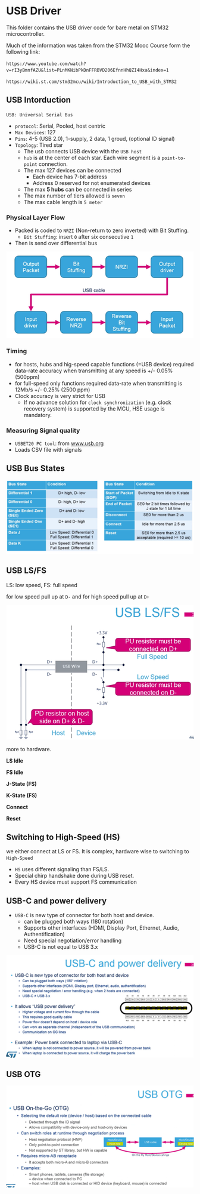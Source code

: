 # USB Driver
This folder contains the USB driver code for bare metal on STM32 microcontroller.

Much of the information was taken from the STM32 Mooc Course form the following link:

`https://www.youtube.com/watch?v=rI3yBmnfAZU&list=PLnMKNibPkDnFFRBVD206EfnnHhQZI4Hxa&index=1`

`https://wiki.st.com/stm32mcu/wiki/Introduction_to_USB_with_STM32`

## USB Intorduction
`USB: Universal Serial Bus`

* `protocol`: Serial, Pooled, host centric
* `Max Devices`: 127
* `Pins`: 4-5 (USB 2.0),
    1-supply, 2 data, 1 groud, (optional ID signal)
* `Topology`: Tired star
    * The usb connects USB device with the `USB host`
    * `hub` is at the center of each star. Each wire segment is a `point-to-point` connection.
    * The max 127 devices can be connected
        * Each device has 7-bit address
        * Address 0 reserved for not enumerated devices
    * The max **5 hubs** can be connected in series
    * The max number of tiers allowed is `seven`
    * The max cable length is `5 meter`

### Physical Layer Flow

* Packed is coded to `NRZI` (Non-return to zero inverted) with Bit Stuffing.
    * `Bit Stuffing`: insert `0` after six consecutive `1`
* Then is send over differential bus

![](./images/usb_physical_layer_flow.png)


### Timing

* for hosts, hubs and hig-speed capable functions (=USB device) required data-rate accuracy when transmitting at any speed is +/- 0.05% (500ppm)
* for full-speed only functions required data-rate when transmitting is 12Mb/s +/- 0.25% (2500 ppm)
* Clock accuracy is very strict for USB
    * If no advance solution for `clock synchronization` (e.g. clock recovery system) is supported by the MCU, HSE usage is mandatory.

### Measuring Signal quality

* `USBET20 PC tool`: from www.usb.org
* Loads CSV file with signals


## USB Bus States

![](./images/usb_bus_state.png)


## USB LS/FS
LS: low speed, FS: full speed

for low speed pull up at `D-` and for high speed pull up at `D+`

![](./images/ls_fs.png)


more to hardware.

**LS Idle**



**FS Idle**

**J-State (FS)**

**K-State (FS)**

**Connect**

**Reset**

## Switching to High-Speed (HS)
we either connect at LS or FS. It is complex, hardware wise to switching to `High-Speed` 

* `HS` uses different signaling than FS/LS.
* Special chirp handshake done during USB reset.
* Every HS device must support FS communication

## USB-C and power delivery
* `USB-C` is new type of connector for both host and device.
    * can be plugged both ways (180 rotation)
    * Supports other interfaces (HDMI, Display Port, Ethernet, Audio, Authentification)
    * Need special negotiation/error handling
    * USB-C is not equal to USB 3.x

![](./images/usb_c.png)

## USB OTG

![](./images/usb_otg.png)

